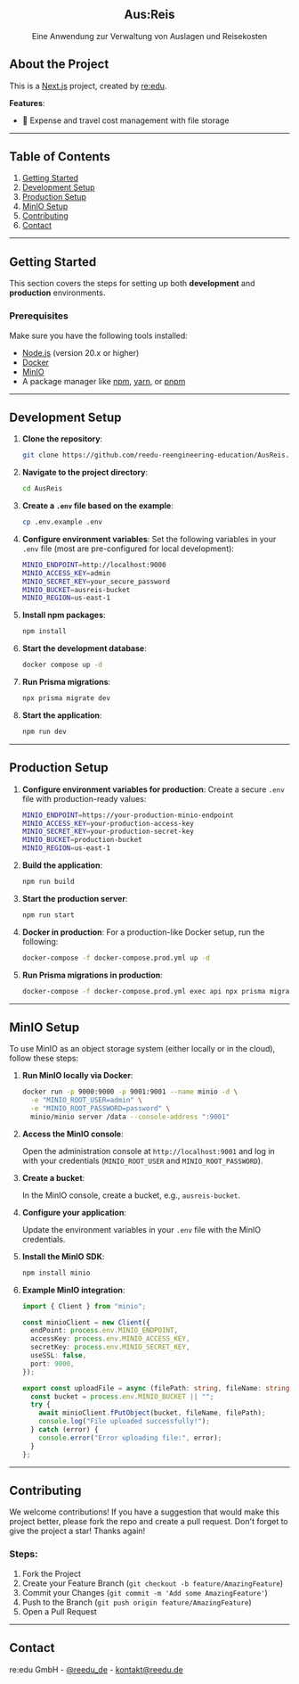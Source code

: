 <!-- <div align="center">
  <h2 align="center">Aus:Reis</h2>

  <p align="center">


  </p>
</div>

## About The Project

This is a [Next.js](https://nextjs.org/) project, created by [re:edu](https://reedu.de/).

Features:

- 🏎 Fast
- 🔐 Secure with [MinIO](https://min.io/)
- 📦 Easy setup with Docker // was kann die app machen soll hier stehen

### Built With

- [Next.js](https://nextjs.org/)
- [Typescript](https://www.typescriptlang.org/)
- [TailwindCSS](https://tailwindcss.com/)
- [Shadcn/ui](https://ui.shadcn.com/)
- [PrismaIO](https://www.prisma.io/)
- [Axios](https://axios-http.com/)
- [MinIO](https://min.io/)
- [Docker](https://www.docker.com/)

## Getting Started

Thgis is a [Next.js](https://nextjs.org/) project bootstrapped with [`create-next-app`](https://github.com/vercel/next.js/tree/canary/packages/create-next-app)

### Prerequisites

Make sure the following tools are installed on your system:

- [Node.js](https://nodejs.org/) (version 20.x or highr)

- [Docker](https://www.docker.com/get-started/) //  in das dev setup

- [min.io](https://min.io/) // in das dproduction setup

- A package manager like [npm](https://www.npmjs.om/), [yarn](https://yarnpkg.com/), or [pnpm](https://pnpm.io/)

# Installation with npm

1. Clone the reposity: // in das dev setup

```bash
git clone https://github.com/reedu-reengineering-education/AusReis.git
```

2. Navigate to your development directory:

```bash
cd /your/dev/directory/AusReis // in das dev setup aber nur mit ausreis
```

3. Based on the `.env.example` file, create a `.env` file and configure it accordingly like [this](https://nextjs.org/docs/pages/building-your-application/configuring/environment-variables).  kopiere die .env.example und fülle die felder aus

```bash
cp .env.example .env
```

**MinIO setup for the `.env` file:**

- `MINIO_SECRET_KEY`: Required, enter your own secure password here.
- `MINIO_ENDPOINT`: By default `http://localhost:9000`
- `MINIO_ACCESS_KEY`: By default `admin`
- `MINIO_BUCKET`: By default `ausreis-bucket`
- `MINIO_REGION`: By default `us-east-1`

_Example for the `.env` file configuration:_

```bash
MINIO_ENDPOINT=http://localhost:9000
MINIO_ACCESS_KEY=admin
MINIO_SECRET_KEY=password
MINIO_BUCKET=ausreis-bucket
MINIO_REGION=us-east-1
```

4. Install npm packages

```bash
npm install
```

5. Start development DB

```bash
docker compose up -d
```

6. Migrate DB on first run

```bash
npx prisma migrate dev
```

7. Run the App

```bash
npm run dev
```

# MinIO Setup

To use MinIO as a local or cloud object storage system, follow these steps:

1. Install MinIO Use Docker to run MinIO locally:

```bash
docker run -p 9000:9000 -p 9001:9001 --name minio -d \
  -e "MINIO_ROOT_USER=admin" \
  -e "MINIO_ROOT_PASSWORD=password" \
  minio/minio server /data --console-address ":9001"
```

This starts MinIO on ports `9000` for API access and `9001` for the administration console.

**Note: _Replace `admin` and `password` with secure values_.**

2. Access to the MinIO console:

Open the administration console at `http://localhost:9001` and log in with the specified access data (`MINIO_ROOT_USER` and `MINIO_ROOT_PASSWORD`).

3. Create bucket:

Create a new bucket in the administration console, e.g. `ausreis-bucket`.

4. Set environment variables:

Most environment variables can be left as they are. Only the `MINIO_SECRET_KEY` must be defined to ensure access to the MinIO server. All other variables are already provided with default values that should work in a local development environment:

- `MINIO_SECRET_KEY`: Required, enter your own secure password here.
- `MINIO_ENDPOINT`: By default `http://localhost:9000`
- `MINIO_ACCESS_KEY`: By default `admin`
- `MINIO_BUCKET`: By default `ausreis-bucket`
- `MINIO_REGION`: By default `us-east-1`

_Example for the `.env` file configuration:_

```bash
MINIO_ENDPOINT=http://localhost:9000
MINIO_ACCESS_KEY=admin
MINIO_SECRET_KEY=password
MINIO_BUCKET=ausreis-bucket
MINIO_REGION=us-east-1
```

5. MinIO SDK-Integration:

Install the MinIO Node.js SDK:

```bash
npm install minio
```

### More information

If you want to learn more about setting up MinIO in a Next.js project, check out the following resources:

- [MinIO Setup Guide](https://docs.min.io/docs/minio-quickstart-guide.html)
- [MinIO in Node.js-Projekten integrieren](https://docs.min.io/docs/javascript-client-quickstart-guide.html)
- [Next.js API-Routen Dokumentation](https://nextjs.org/docs/api-routes/introduction)
- [Building a file storage with Next.js, PostgreSQL, and Minio S3](https://blog.alexefimenko.com/posts/file-storage-nextjs-postgres-s3)

These links provide more details and examples of how MinIO can be used in a Next.js project.

## Contributing

Contributions are what make the open source community such an amazing place to learn, inspire, and create. Any contributions you make are greatly appreciated.

If you have a suggestion that would make this better, please fork the repo and create a pull request. You can also simply open an issue with the tag "enhancement". Don't forget to give the project a star! Thanks again!

1. Fork the Project
2. Create your Feature Branch (`git checkout -b feature/AmazingFeature`)
3. Commit your Changes (`git commit -m 'Add some AmazingFeature'`)
4. Push to the Branch (`git push origin feature/AmazingFeature`)
5. Open a Pull Request

## GitHub Actions

With GitHub Actions, we automatically build Docker images and push them to the GitHub package registry.

Docker images will be built on:

Pull Requests to `main`
Pushes to `main`
Releasing new versions under a `v*.*.*` tag

## Contact

re:edu GmbH - @reedu_de - kontakt@reedu.de -->
<div align="center">
  <h2 align="center">Aus:Reis</h2>
  <p align="center">Eine Anwendung zur Verwaltung von Auslagen und Reisekosten</p>
</div>

## About the Project

This is a [Next.js](https://nextjs.org/) project, created by [re:edu](https://reedu.de/).

**Features**:

- 📂 Expense and travel cost management with file storage

---

## Table of Contents

1. [Getting Started](#getting-started)
2. [Development Setup](#development-setup)
3. [Production Setup](#production-setup)
4. [MinIO Setup](#minio-setup)
5. [Contributing](#contributing)
6. [Contact](#contact)

---

## Getting Started

This section covers the steps for setting up both **development** and **production** environments.

### Prerequisites

Make sure you have the following tools installed:

- [Node.js](https://nodejs.org/) (version 20.x or higher)
- [Docker](https://www.docker.com/get-started/)
- [MinIO](https://min.io/)
- A package manager like [npm](https://www.npmjs.com/), [yarn](https://yarnpkg.com/), or [pnpm](https://pnpm.io/)

---

## Development Setup

1. **Clone the repository**:

   ```bash
   git clone https://github.com/reedu-reengineering-education/AusReis.git
   ```

2. **Navigate to the project directory**:

   ```bash
   cd AusReis
   ```

3. **Create a `.env` file based on the example**:

   ```bash
   cp .env.example .env
   ```

4. **Configure environment variables**:
   Set the following variables in your `.env` file (most are pre-configured for local development):

   ```bash
   MINIO_ENDPOINT=http://localhost:9000
   MINIO_ACCESS_KEY=admin
   MINIO_SECRET_KEY=your_secure_password
   MINIO_BUCKET=ausreis-bucket
   MINIO_REGION=us-east-1
   ```

5. **Install npm packages**:

   ```bash
   npm install
   ```

6. **Start the development database**:

   ```bash
   docker compose up -d
   ```

7. **Run Prisma migrations**:

   ```bash
   npx prisma migrate dev
   ```

8. **Start the application**:

   ```bash
   npm run dev
   ```

---

## Production Setup

1. **Configure environment variables for production**:
   Create a secure `.env` file with production-ready values:

   ```bash
   MINIO_ENDPOINT=https://your-production-minio-endpoint
   MINIO_ACCESS_KEY=your-production-access-key
   MINIO_SECRET_KEY=your-production-secret-key
   MINIO_BUCKET=production-bucket
   MINIO_REGION=us-east-1
   ```

2. **Build the application**:

   ```bash
   npm run build
   ```

3. **Start the production server**:

   ```bash
   npm run start
   ```

4. **Docker in production**:
   For a production-like Docker setup, run the following:

   ```bash
   docker-compose -f docker-compose.prod.yml up -d
   ```

5. **Run Prisma migrations in production**:

   ```bash
   docker-compose -f docker-compose.prod.yml exec api npx prisma migrate deploy
   ```

---

## MinIO Setup

To use MinIO as an object storage system (either locally or in the cloud), follow these steps:

1. **Run MinIO locally via Docker**:

   ```bash
   docker run -p 9000:9000 -p 9001:9001 --name minio -d \
     -e "MINIO_ROOT_USER=admin" \
     -e "MINIO_ROOT_PASSWORD=password" \
     minio/minio server /data --console-address ":9001"
   ```

2. **Access the MinIO console**:

   Open the administration console at `http://localhost:9001` and log in with your credentials (`MINIO_ROOT_USER` and `MINIO_ROOT_PASSWORD`).

3. **Create a bucket**:

   In the MinIO console, create a bucket, e.g., `ausreis-bucket`.

4. **Configure your application**:

   Update the environment variables in your `.env` file with the MinIO credentials.

5. **Install the MinIO SDK**:

   ```bash
   npm install minio
   ```

6. **Example MinIO integration**:

   ```ts
   import { Client } from "minio";

   const minioClient = new Client({
     endPoint: process.env.MINIO_ENDPOINT,
     accessKey: process.env.MINIO_ACCESS_KEY,
     secretKey: process.env.MINIO_SECRET_KEY,
     useSSL: false,
     port: 9000,
   });

   export const uploadFile = async (filePath: string, fileName: string) => {
     const bucket = process.env.MINIO_BUCKET || "";
     try {
       await minioClient.fPutObject(bucket, fileName, filePath);
       console.log("File uploaded successfully!");
     } catch (error) {
       console.error("Error uploading file:", error);
     }
   };
   ```

---

## Contributing

We welcome contributions! If you have a suggestion that would make this project better, please fork the repo and create a pull request. Don't forget to give the project a star! Thanks again!

### Steps:

1. Fork the Project
2. Create your Feature Branch (`git checkout -b feature/AmazingFeature`)
3. Commit your Changes (`git commit -m 'Add some AmazingFeature'`)
4. Push to the Branch (`git push origin feature/AmazingFeature`)
5. Open a Pull Request

---

## Contact

re:edu GmbH - [@reedu_de](https://twitter.com/reedu_de) - kontakt@reedu.de
